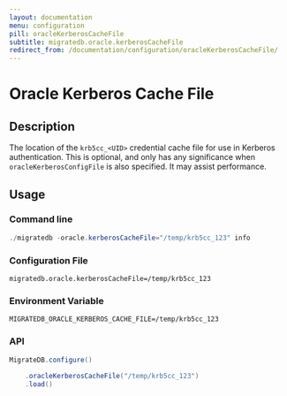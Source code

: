 ```yaml
---
layout: documentation
menu: configuration
pill: oracleKerberosCacheFile
subtitle: migratedb.oracle.kerberosCacheFile
redirect_from: /documentation/configuration/oracleKerberosCacheFile/
---
```


# Oracle Kerberos Cache File

## Description

The location of the `krb5cc_<UID>` credential cache file for use in Kerberos authentication. This is optional,
and only has any significance when `oracleKerberosConfigFile` is also specified. It may assist performance.

## Usage

### Command line

```powershell
./migratedb -oracle.kerberosCacheFile="/temp/krb5cc_123" info
```

### Configuration File

```properties
migratedb.oracle.kerberosCacheFile=/temp/krb5cc_123
```

### Environment Variable

```properties
MIGRATEDB_ORACLE_KERBEROS_CACHE_FILE=/temp/krb5cc_123
```

### API

```java
MigrateDB.configure()
        
    .oracleKerberosCacheFile("/temp/krb5cc_123")
    .load()
```
